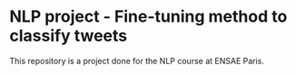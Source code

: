# NLP project - Fine-tuning method to classify tweets

This repository is a project done for the NLP course at ENSAE Paris.


